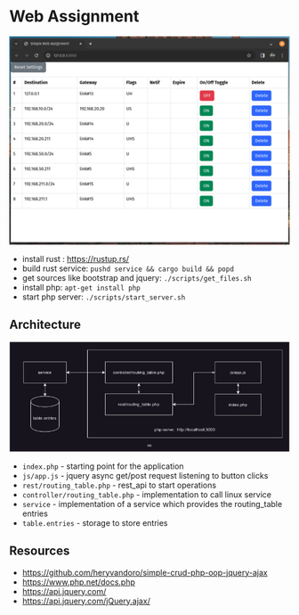 # Web Assignment

![application](docs/application.png)

- install rust : https://rustup.rs/
- build rust service: `pushd service && cargo build && popd`
- get sources like bootstrap and jquery: `./scripts/get_files.sh`
- install php: `apt-get install php`
- start php server: `./scripts/start_server.sh`

## Architecture

![architecture](docs/architecture.drawio.png)

- `index.php` - starting point for the application
- `js/app.js` - jquery async get/post request listening to button clicks
- `rest/routing_table.php` - rest_api to start operations
- `controller/routing_table.php` - implementation to call linux service 
- `service` - implementation of a service which provides the routing_table entries
- `table.entries` - storage to store entries

## Resources

- https://github.com/heryvandoro/simple-crud-php-oop-jquery-ajax
- https://www.php.net/docs.php
- https://api.jquery.com/
- https://api.jquery.com/jQuery.ajax/
